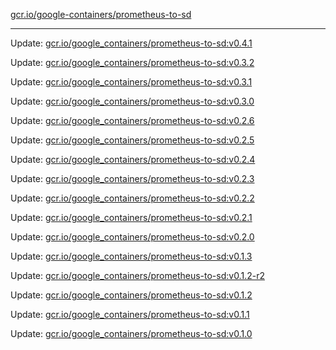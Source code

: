 [gcr.io/google-containers/prometheus-to-sd](https://hub.docker.com/r/cruse/prometheus-to-sd/tags/) 

----
Update: [gcr.io/google_containers/prometheus-to-sd:v0.4.1](https://hub.docker.com/r/cruse/prometheus-to-sd/tags/)

Update: [gcr.io/google_containers/prometheus-to-sd:v0.3.2](https://hub.docker.com/r/cruse/prometheus-to-sd/tags/)

Update: [gcr.io/google_containers/prometheus-to-sd:v0.3.1](https://hub.docker.com/r/cruse/prometheus-to-sd/tags/)

Update: [gcr.io/google_containers/prometheus-to-sd:v0.3.0](https://hub.docker.com/r/cruse/prometheus-to-sd/tags/)

Update: [gcr.io/google_containers/prometheus-to-sd:v0.2.6](https://hub.docker.com/r/cruse/prometheus-to-sd/tags/)

Update: [gcr.io/google_containers/prometheus-to-sd:v0.2.5](https://hub.docker.com/r/cruse/prometheus-to-sd/tags/)

Update: [gcr.io/google_containers/prometheus-to-sd:v0.2.4](https://hub.docker.com/r/cruse/prometheus-to-sd/tags/)

Update: [gcr.io/google_containers/prometheus-to-sd:v0.2.3](https://hub.docker.com/r/cruse/prometheus-to-sd/tags/)

Update: [gcr.io/google_containers/prometheus-to-sd:v0.2.2](https://hub.docker.com/r/cruse/prometheus-to-sd/tags/)

Update: [gcr.io/google_containers/prometheus-to-sd:v0.2.1](https://hub.docker.com/r/cruse/prometheus-to-sd/tags/)

Update: [gcr.io/google_containers/prometheus-to-sd:v0.2.0](https://hub.docker.com/r/cruse/prometheus-to-sd/tags/)

Update: [gcr.io/google_containers/prometheus-to-sd:v0.1.3](https://hub.docker.com/r/cruse/prometheus-to-sd/tags/)

Update: [gcr.io/google_containers/prometheus-to-sd:v0.1.2-r2](https://hub.docker.com/r/cruse/prometheus-to-sd/tags/)

Update: [gcr.io/google_containers/prometheus-to-sd:v0.1.2](https://hub.docker.com/r/cruse/prometheus-to-sd/tags/)

Update: [gcr.io/google_containers/prometheus-to-sd:v0.1.1](https://hub.docker.com/r/cruse/prometheus-to-sd/tags/)

Update: [gcr.io/google_containers/prometheus-to-sd:v0.1.0](https://hub.docker.com/r/cruse/prometheus-to-sd/tags/)

